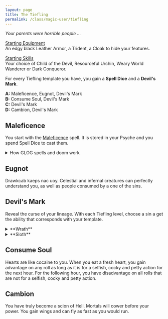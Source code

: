 ```yaml
---
layout: page
title: The Tiefling
permalink: /class/magic-user/tiefling
---
```


_Your parents were horrible people ..._

<ins>Starting Equipment</ins><br>
An edgy black Leather Armor, a Trident, a Cloak to hide your features.

<ins>Starting Skills</ins><br>
Your choice of Child of the Devil, Resourceful Urchin, Weary World Wanderer or Dark Conqueror.

For every Tiefling template you have, you gain a **Spell Dice** and a **Devil's Mark**.

**A:** Maleficence, Eugnot, Devil's Mark<br>
**B:** Consume Soul, Devil's Mark<br>
**C:** Devil's Mark<br>
**D:** Cambion, Devil's Mark<br>

## Maleficence
You start with the [Maleficence](/2020/11/13/maleficence/) spell. It is stored in your Psyche and you spend Spell Dice to cast them.

<details markdown="1">
<summary>How GLOG spells and doom work</summary>
<ins>Spell Dice (SD)</ins><br>
You get 1 per Tiefling template. They are D6s.

Whenever you cast a spell, you choose how many SD to invest into it. The result of the spell depends on the number of [dice] and their [sum].

If a SD rolls a 1, 2 or 3, you don’t lose it. Otherwise, you lose it until you get a night of sleep. You can’t cast without SD.

Every time you roll doubles you get closer to *Catastrophe*.

<ins>Catastrophe</ins><br>
Every time you roll doubles you gain 1 *Doom Point*. Every time you gain a _Doom Point_, roll a D20. If you roll equal to or below your doom score, you trigger a [catastrophe](/list/spell-catastrophe).
</details>

## Eugnot
Drawkcab kaeps nac uoy. Celestial and infernal creatures can perfectly understand you, as well as people consumed by a one of the sins.

## Devil's Mark
Reveal the curse of your lineage. With each Tiefling level, choose a sin a get the ability that corresponds with your template.

<details markdown="1">
<summary>**Wrath**</summary>
A. _<u>Born of a remorseless murderer</u>._ <br> Twisted goat horns grow from your forehead. Your spell dice are D8s when you cast Maleficence.
B. _<u>Baptised in the blood of 6 innocents</u>._ <br> Blood constantly drips from your clawed hands. You know the [Red Hands of Wrath](/2020/11/12/red-hands-of-wrath/) spell.
C. _<u>Bastard of a genocidal conqueror</u>._ <br> Your eyes become pure flames of hatred. You know the [Detonate Corpse](/2020/11/13/detonate-corpse/) spell.
D. _<u>Illigitimate spawn of the General of the thirteenth infernal legion</u>._ <br> Your flesh shrinks over your face, revealing your skull. You can see in a room which creature (including yourself and your friends) has the least amount of HP. You inflict maximum damage against it.
</details>

<details markdown="1">
<summary>**Sloth**</summary>
A. _<u>Lone survivor of neglected</u>._ <br> Your skin is blue. You know the [Indolence](/2020/11/13/indolence/) spell.
B. _<u>Abandonned in a trash pile</u>._ <br> Your skin is blue. Whenever an ally dies within sight of you, you recover all HP and Spell Dice.
C. _<u>Raised by the hundred resentful slaves of your parents</u>._ <br> Your skin is blue. Whenever an ally dies within sight of you, you recover all HP and Spell Dice.

</details>

## Consume Soul
Hearts are like cocaine to you. When you eat a fresh heart, you gain advantage on any roll as long as it is for a selfish, cocky and petty action for the next hour. For the following hour, you have disadvantage on all rolls that are not for  a selfish, cocky and petty action.

## Cambion
You have truly become a scion of Hell. Mortals will cower before your power. You gain wings and can fly as fast as you would run.
